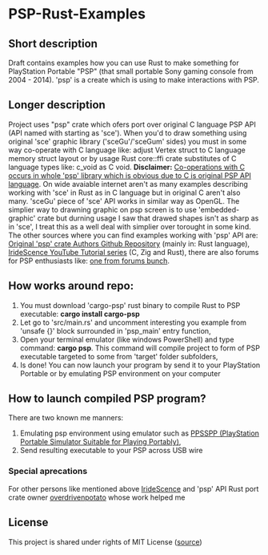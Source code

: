 # **PSP-Rust-Examples**

## Short description
Draft contains examples how you can use Rust to make something for PlayStation Portable "PSP" (that small portable Sony gaming console from 2004 - 2014). 'psp' is a create which is using to make interactions with PSP.

## Longer description
Project uses "psp" crate which ofers port over original C language PSP API (API named with starting as 'sce'). When you'd to draw something using original 'sce' graphic library ('sceGu'/'sceGum' sides) you must in some way co-operate with C language like: adjust Vertex struct to C language memory struct layout or by usage Rust core::ffi crate substitutes of C language types like: c_void as C void. **Disclaimer:** <u>Co-operations with C occurs in whole 'psp' library which is obvious due to C is original PSP API language</u>. On wide avaiable internet aren't as many examples describing working with 'sce' in Rust as in C language but in original C aren't also many. 'sceGu' piece of 'sce' API works in similar way as OpenGL. The simplier way to drawning graphic on psp screen is to use 'embedded-graphic' crate but durning usage I saw that drawed shapes isn't as sharp as in 'sce', I treat this as a well deal with simplier over torought in some kind. The other sources where you can find examples working with 'psp' API are:  [Original 'psp' crate Authors Github Repository](https://github.com/overdrivenpotato/rust-psp/tree/master/examples) (mainly in: Rust language), [IrideScence YouTube Tutorial series](https://www.youtube.com/@Iridescence/videos) (C, Zig and Rust), there are also forums for  PSP enthusiasts like: [one from forums bunch](https://psp-archive.github.io/).

## How works around repo:
1. You must download 'cargo-psp' rust binary to compile Rust to PSP executable: **cargo install cargo-psp**
2. Let go to 'src/main.rs' and uncomment interesting you example from 'unsafe {}' block surrounded in 'psp_main' entry function,
3. Open your terminal emulator (like windows PowerShell) and type command: **cargo psp**. This command will compile project to form of PSP executable targeted to some from 'target' folder subfolders,
4. Is done! You can now launch your program by send it to your PlayStation Portable or by emulating PSP environment on your computer

## How to launch compiled PSP program?
There are two known me manners: 
1. Emulating psp environment using emulator such as [PPSSPP (PlayStation Portable Simulator Suitable for Playing Portably)](https://www.ppsspp.org/),
2. Send resulting executable to your PSP across USB wire

### **Special aprecations**
For other persons like mentioned above [IrideScence](https://www.youtube.com/@Iridescence) and 'psp' API Rust port crate owner [overdrivenpotato](https://github.com/overdrivenpotato/) whose work helped me

## **License**
This project is shared under rights of MIT License ([source](./LICENSE))
